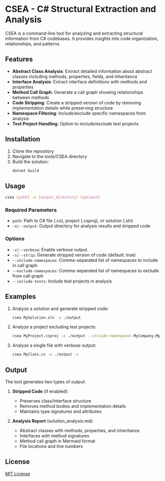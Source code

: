 # CSEA - C# Structural Extraction and Analysis

CSEA is a command-line tool for analyzing and extracting structural information from C# codebases. It provides insights into code organization, relationships, and patterns.

## Features

- **Abstract Class Analysis**: Extract detailed information about abstract classes including methods, properties, fields, and inheritance
- **Interface Analysis**: Extract interface definitions with methods and properties
- **Method Call Graph**: Generate a call graph showing relationships between methods
- **Code Stripping**: Create a stripped version of code by removing implementation details while preserving structure
- **Namespace Filtering**: Include/exclude specific namespaces from analysis
- **Test Project Handling**: Option to include/exclude test projects

## Installation

1. Clone the repository
2. Navigate to the tools/CSEA directory
3. Build the solution:
   ```bash
   dotnet build
   ```

## Usage

```bash
csea [path] -o [output_directory] [options]
```

### Required Parameters
- `path`: Path to C# file (.cs), project (.csproj), or solution (.sln)
- `-o|--output`: Output directory for analysis results and stripped code

### Options
- `-v|--verbose`: Enable verbose output
- `-s|--strip`: Generate stripped version of code (default: true)
- `--include-namespaces`: Comma-separated list of namespaces to include in call graph
- `--exclude-namespaces`: Comma-separated list of namespaces to exclude from call graph
- `--include-tests`: Include test projects in analysis

## Examples

1. Analyze a solution and generate stripped code:
   ```bash
   csea MySolution.sln -o ./output
   ```

2. Analyze a project excluding test projects:
   ```bash
   csea MyProject.csproj -o ./output --include-namespaces MyCompany,MyProject
   ```

3. Analyze a single file with verbose output:
   ```bash
   csea MyClass.cs -o ./output -v
   ```

## Output

The tool generates two types of output:

1. **Stripped Code** (if enabled):
   - Preserves class/interface structure
   - Removes method bodies and implementation details
   - Maintains type signatures and attributes

2. **Analysis Report** (solution_analysis.md):
   - Abstract classes with methods, properties, and inheritance
   - Interfaces with method signatures
   - Method call graph in Mermaid format
   - File locations and line numbers

## License

[MIT License](LICENSE)

